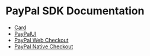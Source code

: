 # PayPal SDK Documentation

- [Card](Card)
- [PayPalUI](PayPalUI)
- [PayPal Web Checkout](PayPalWebCheckout)
- [PayPal Native Checkout](PayPalNativeCheckout)
